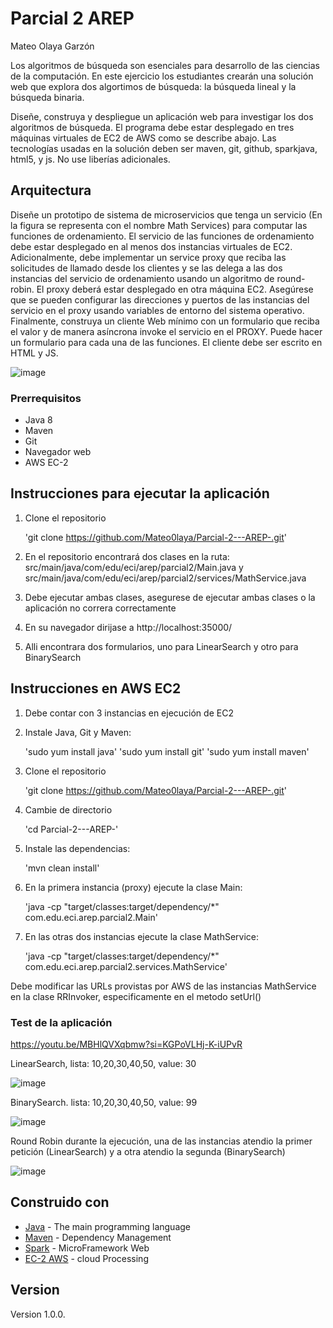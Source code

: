 # Parcial 2 AREP
Mateo Olaya Garzón 

Los algoritmos de búsqueda son esenciales para desarrollo de las ciencias de la computación. En este ejercicio los estudiantes crearán una solución web que explora dos algortimos de búsqueda: la búsqueda lineal y la búsqueda binaria.

Diseñe, construya y despliegue un aplicación web para investigar los dos algoritmos de búsqueda. El programa debe estar desplegado en tres máquinas virtuales de EC2 de AWS como se describe abajo. Las tecnologías usadas en la solución deben ser maven, git, github, sparkjava, html5, y js. No use liberías adicionales.

## Arquitectura 

Diseñe un prototipo de sistema de microservicios que tenga un servicio (En la figura se representa con el nombre Math Services) para computar las funciones de ordenamiento.  El servicio de las funciones de ordenamiento debe estar desplegado en al menos dos instancias virtuales de EC2. Adicionalmente, debe implementar un service proxy que reciba las solicitudes de llamado desde los clientes  y se las delega a las dos instancias del servicio de ordenamiento usando un algoritmo de round-robin. El proxy deberá estar desplegado en otra máquina EC2. Asegúrese que se pueden configurar las direcciones y puertos de las instancias del servicio en el proxy usando variables de entorno del sistema operativo.  Finalmente, construya un cliente Web mínimo con un formulario que reciba el valor y de manera asíncrona invoke el servicio en el PROXY. Puede hacer un formulario para cada una de las funciones. El cliente debe ser escrito en HTML y JS.

![image](https://github.com/Mateo0laya/Parcial-2---AREP-/assets/89365336/c8af3a78-4709-43da-9955-51e983459aa9)


### Prerrequisitos

- Java 8
- Maven
- Git
- Navegador web
- AWS EC-2


## Instrucciones para ejecutar la aplicación 

1. Clone el repositorio

   'git clone https://github.com/Mateo0laya/Parcial-2---AREP-.git'
   
3. En el repositorio encontrará dos clases en la ruta: src/main/java/com/edu/eci/arep/parcial2/Main.java y src/main/java/com/edu/eci/arep/parcial2/services/MathService.java
4. Debe ejecutar ambas clases, asegurese de ejecutar ambas clases o la aplicación no correra correctamente
5. En su navegador dirijase a http://localhost:35000/
6. Alli encontrara dos formularios, uno para LinearSearch y otro para BinarySearch

## Instrucciones en AWS EC2

1. Debe contar con 3 instancias en ejecución de EC2
2. Instale Java, Git y Maven:
   
   'sudo yum install java'
   'sudo yum install git'
   'sudo yum install maven'

3. Clone el repositorio

   'git clone https://github.com/Mateo0laya/Parcial-2---AREP-.git'

4. Cambie de directorio

   'cd Parcial-2---AREP-'

5. Instale las dependencias:

   'mvn clean install'

6. En la primera instancia (proxy) ejecute la clase Main:

   'java -cp "target/classes:target/dependency/*" com.edu.eci.arep.parcial2.Main'

7. En las otras dos instancias ejecute la clase MathService:

   'java -cp "target/classes:target/dependency/*" com.edu.eci.arep.parcial2.services.MathService'

Debe modificar las URLs provistas por AWS de las instancias MathService en la clase RRInvoker, especificamente en el metodo setUrl()
   

### Test de la aplicación

https://youtu.be/MBHlQVXqbmw?si=KGPoVLHj-K-iUPvR

LinearSearch, lista: 10,20,30,40,50, value: 30

![image](https://github.com/Mateo0laya/Parcial-2---AREP-/assets/89365336/25d2a6b8-0efc-47f4-8344-49de85b9b8be)

BinarySearch. lista: 10,20,30,40,50, value: 99

![image](https://github.com/Mateo0laya/Parcial-2---AREP-/assets/89365336/a6a5987c-a531-49b6-8dd4-4451abc30512)

Round Robin durante la ejecución, una de las instancias atendio la primer petición (LinearSearch) y a otra atendio la segunda (BinarySearch)

![image](https://github.com/Mateo0laya/Parcial-2---AREP-/assets/89365336/d14dacc2-e265-4fa1-b803-f2d83b54060a)


## Construido con

* [Java](https://www.java.com/es/) - The main programming language
* [Maven](https://maven.apache.org/) - Dependency Management
* [Spark](https://sparkjava.com/) - MicroFramework Web
* [EC-2 AWS](https://aws.amazon.com/es/ec2/) - cloud Processing

## Version

Version 1.0.0.
